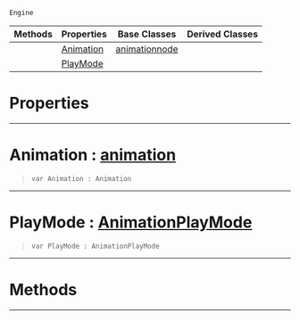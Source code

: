  `Engine`

|Methods|Properties|Base Classes|Derived Classes|
|---|---|---|---|
| |[ Animation](https://github.com/ZilchEngine/ZilchDocs/blob/master/code_reference/class_reference/basicanimation.markdown#animation-zilch-engine-do)|[animationnode](https://github.com/ZilchEngine/ZilchDocs/blob/master/code_reference/class_reference/animationnode.markdown)| |
| |[ PlayMode](https://github.com/ZilchEngine/ZilchDocs/blob/master/code_reference/class_reference/basicanimation.markdown#playmode-zilch-engine-doc)| | |


 #  Properties


---  
 #  Animation : [animation](https://github.com/ZilchEngine/ZilchDocs/blob/master/code_reference/class_reference/animation.markdown)

> 
> ``` lang=cpp, name=Nada
> var Animation : Animation


---  
 #  PlayMode : [AnimationPlayMode](https://github.com/ZilchEngine/ZilchDocs/blob/master/code_reference/enum_reference.markdown#animationplaymode)

> 
> ``` lang=cpp, name=Nada
> var PlayMode : AnimationPlayMode


---  
 #  Methods


---  
 

 